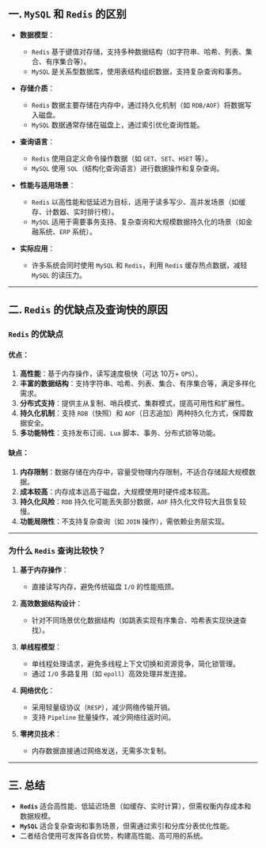 ## 一. `MySQL` 和 `Redis` 的区别

- **数据模型**：
  - `Redis` 基于键值对存储，支持多种数据结构（如字符串、哈希、列表、集合、有序集合等）。
  - `MySQL` 是关系型数据库，使用表结构组织数据，支持复杂查询和事务。

- **存储介质**：
  - `Redis` 数据主要存储在内存中，通过持久化机制（如 `RDB/AOF`）将数据写入磁盘。
  - `MySQL` 数据通常存储在磁盘上，通过索引优化查询性能。

- **查询语言**：
  - `Redis` 使用自定义命令操作数据（如 `GET`、`SET`、`HSET` 等）。
  - `MySQL` 使用 `SQL`（结构化查询语言）进行数据操作和复杂查询。

- **性能与适用场景**：
  - `Redis` 以高性能和低延迟为目标，适用于读多写少、高并发场景（如缓存、计数器、实时排行榜）。
  - `MySQL` 适用于需要事务支持、复杂查询和大规模数据持久化的场景（如金融系统、`ERP` 系统）。

- **实际应用**：
  - 许多系统会同时使用 `MySQL` 和 `Redis`，利用 `Redis` 缓存热点数据，减轻 `MySQL` 的读压力。

---

## 二. `Redis` 的优缺点及查询快的原因

### **`Redis` 的优缺点**
#### **优点**：
1. **高性能**：基于内存操作，读写速度极快（可达 10万+ `QPS`）。
2. **丰富的数据结构**：支持字符串、哈希、列表、集合、有序集合等，满足多样化需求。
3. **分布式支持**：提供主从复制、哨兵模式、集群模式，提高可用性和扩展性。
4. **持久化机制**：支持 `RDB`（快照）和 `AOF`（日志追加）两种持久化方式，保障数据安全。
5. **多功能特性**：支持发布订阅、`Lua` 脚本、事务、分布式锁等功能。

#### **缺点**：
1. **内存限制**：数据存储在内存中，容量受物理内存限制，不适合存储超大规模数据。
2. **成本较高**：内存成本远高于磁盘，大规模使用时硬件成本较高。
3. **持久化风险**：`RDB` 持久化可能丢失部分数据，`AOF` 持久化文件较大且恢复较慢。
4. **功能局限性**：不支持复杂查询（如 `JOIN` 操作），需依赖业务层实现。

---

### **为什么 `Redis` 查询比较快？**
1. **基于内存操作**：
   
   - 直接读写内存，避免传统磁盘 `I/O` 的性能瓶颈。

2. **高效数据结构设计**：
   
   - 针对不同场景优化数据结构（如跳表实现有序集合、哈希表实现快速查找）。

3. **单线程模型**：
   
   - 单线程处理请求，避免多线程上下文切换和资源竞争，简化锁管理。
   - 通过 `I/O` 多路复用（如 `epoll`）高效处理并发连接。

4. **网络优化**：
   
   - 采用轻量级协议（`RESP`），减少网络传输开销。
   - 支持 `Pipeline` 批量操作，减少网络往返时间。

5. **零拷贝技术**：
   
   - 内存数据直接通过网络发送，无需多次复制。

---

## 三. 总结
- **`Redis`** 适合高性能、低延迟场景（如缓存、实时计算），但需权衡内存成本和数据规模。
- **`MySQL`** 适合复杂查询和事务场景，但需通过索引和分库分表优化性能。
- 二者结合使用可发挥各自优势，构建高性能、高可用的系统。
